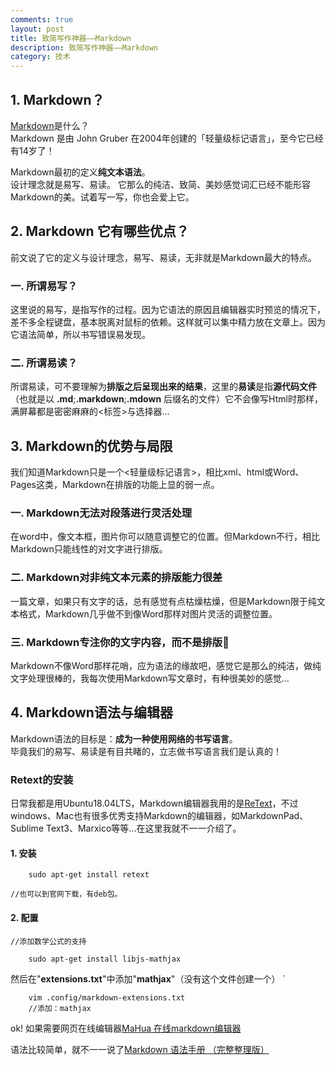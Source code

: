```yaml
---
comments: true
layout: post
title: 致简写作神器——Markdown
description: 致简写作神器——Markdown
category: 技术
---
```


## 1. Markdown？

[Markdown][1]是什么？  
Markdown 是由 John Gruber 在2004年创建的「轻量级标记语言」，至今它已经有14岁了！ 

Markdown最初的定义**纯文本语法**。  
设计理念就是易写、易读。
它那么的纯洁、致简、美妙感觉词汇已经不能形容Markdown的美。试着写一写，你也会爱上它。



## 2. Markdown 它有哪些优点？

前文说了它的定义与设计理念，易写、易读，无非就是Markdown最大的特点。

### 一. 所谓易写？

这里说的易写，是指写作的过程。因为它语法的原因且编辑器实时预览的情况下，差不多全程键盘，基本脱离对鼠标的依赖。这样就可以集中精力放在文章上。因为它语法简单，所以书写错误易发现。

### 二. 所谓易读？

所谓易读，可不要理解为**排版之后呈现出来的结果**，这里的**易读**是指**源代码文件**（也就是以 **.md**;**.markdown**;**.mdown** 后缀名的文件）它不会像写Html时那样，满屏幕都是密密麻麻的<标签>与选择器...

## 3. Markdown的优势与局限

我们知道Markdown只是一个<轻量级标记语言>，相比xml、html或Word、Pages这类，Markdown在排版的功能上显的弱一点。

### 一.  Markdown无法对段落进行灵活处理

在word中，像文本框，图片你可以随意调整它的位置。但Markdown不行，相比Markdown只能线性的对文字进行排版。

### 二. Markdown对非纯文本元素的排版能力很差

一篇文章，如果只有文字的话，总有感觉有点枯燥枯燥，但是Markdown限于纯文本格式，Markdown几乎做不到像Word那样对图片灵活的调整位置。

### 三. Markdown专注你的文字内容，而不是排版

Markdown不像Word那样花哨，应为语法的缘故吧，感觉它是那么的纯洁，做纯文字处理很棒的，我每次使用Markdown写文章时，有种很美妙的感觉...
## 4. Markdown语法与编辑器

Markdown语法的目标是：**成为一种使用网络的书写语言**。  
毕竟我们的易写、易读是有目共睹的，立志做书写语言我们是认真的！  
### Retext的安装
日常我都是用Ubuntu18.04LTS，Markdown编辑器我用的是[ReText][2]，不过windows、Mac也有很多优秀支持Markdown的编辑器，如MarkdownPad、Sublime Text3、Marxico等等...在这里我就不一一介绍了。

#### 1. 安装

		sudo apt-get install retext
	
	//也可以到官网下载，有deb包。


#### 2. 配置

	//添加数学公式的支持
	
		sudo apt-get install libjs-mathjax

然后在"**extensions.txt**"中添加"**mathjax**"（没有这个文件创建一个）  `

		vim .config/markdown-extensions.txt
		//添加：mathjax

ok!  如果需要网页在线编辑器[MaHua 在线markdown编辑器][3]

语法比较简单，就不一一说了[Markdown 语法手册 （完整整理版）][4]

[1]: https://en.wikipedia.org/wiki/Markdown
[2]: https://pypi.org/project/ReText/
[3]: https://www.zybuluo.com/mdeditor
[4]: http://www.360doc.com/content/16/1221/02/1489589_616432866.shtml